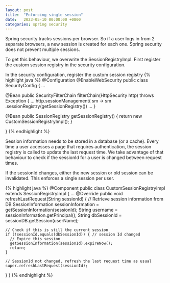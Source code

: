 ```yaml
---
layout: post
title:  "Enforcing single session"
date:   2023-05-10 00:00:00 +0800
categories: spring security
---
```


Spring security tracks sessions per browser.  So if a user logs in from 2 separate browsers,
a new session is created for each one. Spring security does not prevent multiple sessions.

To get this behaviour, we overwrite the SessionRegistryImpl. First register the 
custom session registry in the security configuration.

In the security configuration, register the custom session registry
{% highlight java %}
@Configuration
@EnableWebSecurity
public class SecurityConfig {
...

  @Bean
  public SecurityFilterChain filterChain(HttpSecurity http) throws Exception {
    ...
    http.sessionManagement(
        sm -> sm
        .sessionRegistry(getSessionRegistry())
    ...
  }

  @Bean
  public SessionRegistry getSessionRegistry() {
    return new CustomSessionRegistryImpl();
  }
  
}
{% endhighlight %}

Session information needs to be stored in a database (or a cache). Every time a user accesses a page that requires authentication, the session registry is called to update the last request time.
We take advantage of that behaviour to check if the sessionId for a user is changed between request times.

If the sessionId changes, either the new session or old session can be invalidated. This enforces a single session per user.

{% highlight java %}
@Component
public class CustomSessionRegistryImpl extends SessionRegistryImpl {
...
 @Override
  public void refreshLastRequest(String sessionId) {
    // Retrieve session information from DB
    SessionInformation sessionInformation = getSessionInformation(sessionId);
    String username = sessionInformation.getPrincipal();
    String dbSessionId = sessionDB.getSession(userName);

    // Check if this is still the current session
    if (!sessionId.equals(dbSessionId)) { // session Id changed
      // Expire this session
      getSessionInformation(sessionId).expireNow();
      return;
    }

    // SessionId not changed, refresh the last request time as usual
    super.refreshLastRequest(sessionId);
  }
}
{% endhighlight %}
